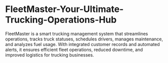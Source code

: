 # FleetMaster-Your-Ultimate-Trucking-Operations-Hub
FleetMaster is a smart trucking management system that streamlines operations, tracks truck statuses, schedules drivers, manages maintenance, and analyzes fuel usage. With integrated customer records and automated alerts, it ensures efficient fleet operations, reduced downtime, and improved logistics for trucking businesses.
